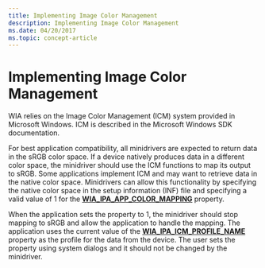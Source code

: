 ```yaml
---
title: Implementing Image Color Management
description: Implementing Image Color Management
ms.date: 04/20/2017
ms.topic: concept-article
---
```


# Implementing Image Color Management





WIA relies on the Image Color Management (ICM) system provided in Microsoft Windows. ICM is described in the Microsoft Windows SDK documentation.

For best application compatibility, all minidrivers are expected to return data in the sRGB color space. If a device natively produces data in a different color space, the minidriver should use the ICM functions to map its output to sRGB. Some applications implement ICM and may want to retrieve data in the native color space. Minidrivers can allow this functionality by specifying the native color space in the setup information (INF) file and specifying a valid value of 1 for the [**WIA\_IPA\_APP\_COLOR\_MAPPING**](./wia-ipa-app-color-mapping.md) property.

When the application sets the property to 1, the minidriver should stop mapping to sRGB and allow the application to handle the mapping. The application uses the current value of the [**WIA\_IPA\_ICM\_PROFILE\_NAME**](./wia-ipa-icm-profile-name.md) property as the profile for the data from the device. The user sets the property using system dialogs and it should not be changed by the minidriver.

 

